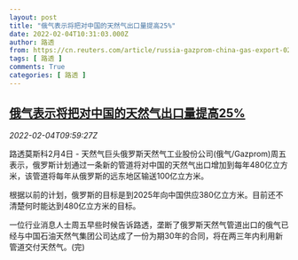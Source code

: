 ```yaml
---
layout: post
title: "俄气表示将把对中国的天然气出口量提高25%"
date: 2022-02-04T10:31:03.000Z
author: 路透
from: https://cn.reuters.com/article/russia-gazprom-china-gas-export-0204-idCNKBS2K90S6
tags: [ 路透 ]
comments: True
categories: [ 路透 ]
---
```

<!--1643970663000-->
[俄气表示将把对中国的天然气出口量提高25%](https://cn.reuters.com/article/russia-gazprom-china-gas-export-0204-idCNKBS2K90S6)
------

<div>
<div><i>2022-02-04T09:59:27Z</i></div><p>路透莫斯科2月4日 - 天然气巨头俄罗斯天然气工业股份公司(俄气/Gazprom)周五表示，俄罗斯计划通过一条新的管道将对中国的天然气出口增加到每年480亿立方米，该管道将每年从俄罗斯的远东地区输送100亿立方米。</p><p>根据以前的计划，俄罗斯的目标是到2025年向中国供应380亿立方米。目前还不清楚何时能达到480亿立方米的目标。</p><p>一位行业消息人士周五早些时候告诉路透，垄断了俄罗斯天然气管道出口的俄气已经与中国石油天然气集团公司达成了一份为期30年的合同，将在两三年内利用新管道交付天然气。(完)</p>
</div>
